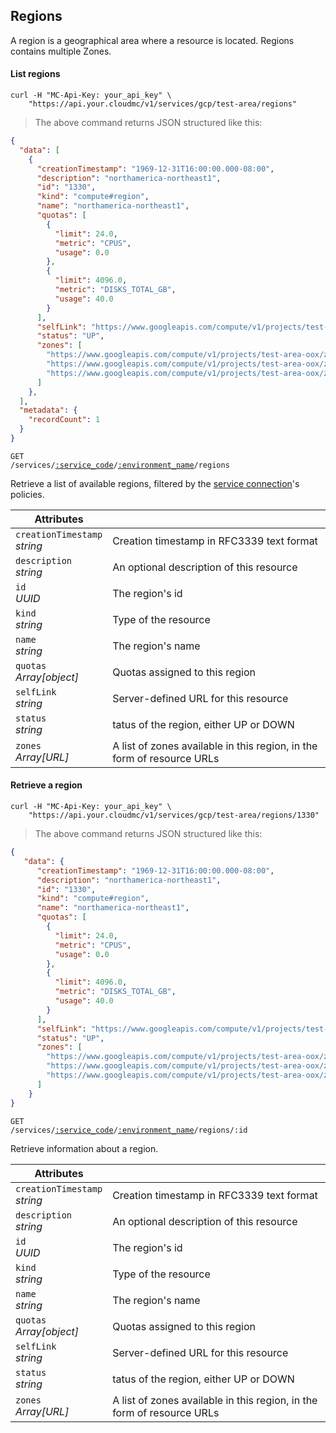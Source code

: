 ## Regions

A region is a geographical area where a resource is located. Regions contains multiple Zones.

<!-------------------- LIST REGIONS -------------------->

#### List regions

```shell
curl -H "MC-Api-Key: your_api_key" \
    "https://api.your.cloudmc/v1/services/gcp/test-area/regions"
```
> The above command returns JSON structured like this:

```json
{
  "data": [
    {
      "creationTimestamp": "1969-12-31T16:00:00.000-08:00",
      "description": "northamerica-northeast1",
      "id": "1330",
      "kind": "compute#region",
      "name": "northamerica-northeast1",
      "quotas": [
        {
          "limit": 24.0,
          "metric": "CPUS",
          "usage": 0.0
        },
        {
          "limit": 4096.0,
          "metric": "DISKS_TOTAL_GB",
          "usage": 40.0
        }
      ],
      "selfLink": "https://www.googleapis.com/compute/v1/projects/test-area-oox/regions/northamerica-northeast1",
      "status": "UP",
      "zones": [
        "https://www.googleapis.com/compute/v1/projects/test-area-oox/zones/northamerica-northeast1-a",
        "https://www.googleapis.com/compute/v1/projects/test-area-oox/zones/northamerica-northeast1-b",
        "https://www.googleapis.com/compute/v1/projects/test-area-oox/zones/northamerica-northeast1-c"
      ]
    },
  ],
  "metadata": {
    "recordCount": 1
  }
}
```

<code>GET /services/<a href="#administration-service-connections">:service_code</a>/<a href="#administration-environments">:environment_name</a>/regions</code>

Retrieve a list of available regions, filtered by the [service connection](#administration-service-connections)'s policies.

Attributes | &nbsp;
------- | -----------
`creationTimestamp`<br/>*string* | Creation timestamp in RFC3339 text format
`description`<br/>*string* | An optional description of this resource
`id`<br/>*UUID* | The region's id
`kind`<br/>*string* | Type of the resource
`name`<br/>*string* | The region's name
`quotas`<br/>*Array[object]* | Quotas assigned to this region
`selfLink`<br/>*string* | Server-defined URL for this resource
`status`<br/>*string* | tatus of the region, either UP or DOWN
`zones`<br/>*Array[URL]* | A list of zones available in this region, in the form of resource URLs

<!-------------------- RETRIEVE A REGION -------------------->

#### Retrieve a region

```shell
curl -H "MC-Api-Key: your_api_key" \
    "https://api.your.cloudmc/v1/services/gcp/test-area/regions/1330"
```
> The above command returns JSON structured like this:

```json
{
   "data": {
      "creationTimestamp": "1969-12-31T16:00:00.000-08:00",
      "description": "northamerica-northeast1",
      "id": "1330",
      "kind": "compute#region",
      "name": "northamerica-northeast1",
      "quotas": [
        {
          "limit": 24.0,
          "metric": "CPUS",
          "usage": 0.0
        },
        {
          "limit": 4096.0,
          "metric": "DISKS_TOTAL_GB",
          "usage": 40.0
        }
      ],
      "selfLink": "https://www.googleapis.com/compute/v1/projects/test-area-oox/regions/northamerica-northeast1",
      "status": "UP",
      "zones": [
        "https://www.googleapis.com/compute/v1/projects/test-area-oox/zones/northamerica-northeast1-a",
        "https://www.googleapis.com/compute/v1/projects/test-area-oox/zones/northamerica-northeast1-b",
        "https://www.googleapis.com/compute/v1/projects/test-area-oox/zones/northamerica-northeast1-c"
      ]
    }
}
```

<code>GET /services/<a href="#administration-service-connections">:service_code</a>/<a href="#administration-environments">:environment_name</a>/regions/:id</code>

Retrieve information about a region.

Attributes | &nbsp;
------- | -----------
`creationTimestamp`<br/>*string* | Creation timestamp in RFC3339 text format
`description`<br/>*string* | An optional description of this resource
`id`<br/>*UUID* | The region's id
`kind`<br/>*string* | Type of the resource
`name`<br/>*string* | The region's name
`quotas`<br/>*Array[object]* | Quotas assigned to this region
`selfLink`<br/>*string* | Server-defined URL for this resource
`status`<br/>*string* | tatus of the region, either UP or DOWN
`zones`<br/>*Array[URL]* | A list of zones available in this region, in the form of resource URLs
